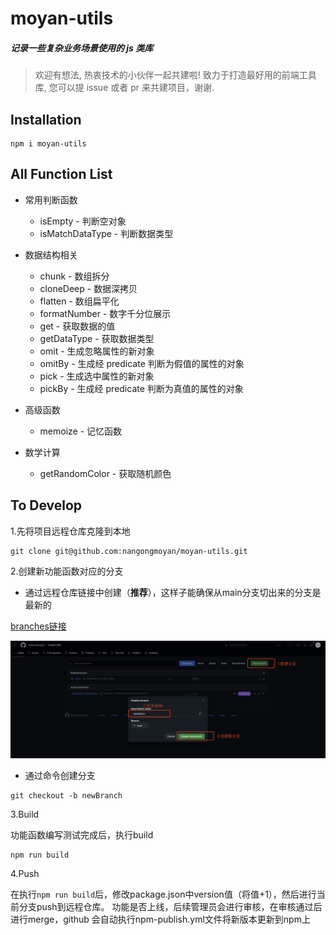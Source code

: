 # moyan-utils

##### 记录一些复杂业务场景使用的 js 类库

> 欢迎有想法, 热衷技术的小伙伴一起共建啦! 致力于打造最好用的前端工具库, 您可以提 issue 或者 pr 来共建项目，谢谢.

## Installation

```
npm i moyan-utils
```

## All Function List

- 常用判断函数

  - isEmpty - 判断空对象
  - isMatchDataType - 判断数据类型

- 数据结构相关

  - chunk - 数组拆分
  - cloneDeep - 数据深拷贝
  - flatten - 数组扁平化
  - formatNumber - 数字千分位展示
  - get - 获取数据的值
  - getDataType - 获取数据类型
  - omit - 生成忽略属性的新对象
  - omitBy - 生成经 predicate 判断为假值的属性的对象
  - pick - 生成选中属性的新对象
  - pickBy - 生成经 predicate 判断为真值的属性的对象

- 高级函数

  - memoize - 记忆函数

- 数学计算

  - getRandomColor - 获取随机颜色

## To Develop

1.先将项目远程仓库克隆到本地

```
git clone git@github.com:nangongmoyan/moyan-utils.git
```

2.创建新功能函数对应的分支

  - 通过远程仓库链接中创建（**推荐**），这样子能确保从main分支切出来的分支是最新的

  [branches链接](https://github.com/nangongmoyan/moyan-utils/branches)

  ![创建新分支](image.png)

  - 通过命令创建分支
  ```
  git checkout -b newBranch
  ```

3.Build

  功能函数编写测试完成后，执行build
  ```
  npm run build
  ```
  
4.Push

  在执行`npm run build`后，修改package.json中version值（将值+1），然后进行当前分支push到远程仓库。
  功能是否上线，后续管理员会进行审核，在审核通过后进行merge，github 会自动执行npm-publish.yml文件将新版本更新到npm上

